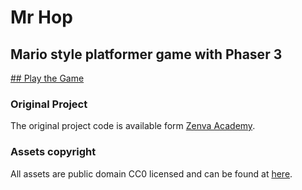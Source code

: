 # Mr Hop
## Mario style platformer game with Phaser 3

[## Play the Game](https://ian-antking.github.io/mr_hop/)

### Original Project
The original project code is available form [Zenva Academy](https://gamedevacademy.org/how-to-make-a-mario-style-platformer-with-phaser-3/).

### Assets copyright
All assets are public domain CC0 licensed and can be found at [here](www.kenny.nl).
